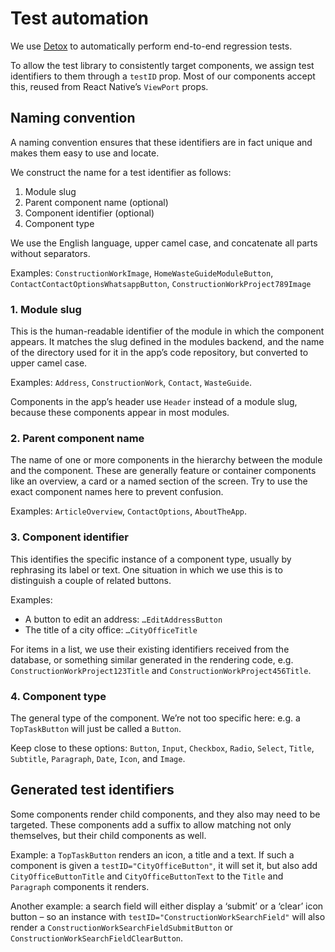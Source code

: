 # Test automation

We use [Detox](https://wix.github.io/Detox/) to automatically perform end-to-end regression tests.

To allow the test library to consistently target components, we assign test identifiers to them through a `testID` prop. Most of our components accept this, reused from React Native’s `ViewPort` props.

## Naming convention

A naming convention ensures that these identifiers are in fact unique and makes them easy to use and locate.

We construct the name for a test identifier as follows:

1. Module slug
2. Parent component name (optional)
3. Component identifier (optional)
4. Component type

We use the English language, upper camel case, and concatenate all parts without separators.

Examples: `ConstructionWorkImage`, `HomeWasteGuideModuleButton`, `ContactContactOptionsWhatsappButton`, `ConstructionWorkProject789Image`

### 1. Module slug

This is the human-readable identifier of the module in which the component appears. It matches the slug defined in the modules backend, and the name of the directory used for it in the app’s code repository, but converted to upper camel case.

Examples: `Address`, `ConstructionWork`, `Contact`, `WasteGuide`.

Components in the app’s header use `Header` instead of a module slug, because these components appear in most modules.

### 2. Parent component name

The name of one or more components in the hierarchy between the module and the component. These are generally feature or container components like an overview, a card or a named section of the screen. Try to use the exact component names here to prevent confusion. 

Examples: `ArticleOverview`, `ContactOptions`, `AboutTheApp`.

### 3. Component identifier

This identifies the specific instance of a component type, usually by rephrasing its label or text. One situation in which we use this is to distinguish a couple of related buttons.

Examples:
- A button to edit an address: `…EditAddressButton`
- The title of a city office: `…CityOfficeTitle`

For items in a list, we use their existing identifiers received from the database, or something similar generated in the rendering code, e.g. `ConstructionWorkProject123Title` and `ConstructionWorkProject456Title`.

### 4. Component type

The general type of the component. We’re not too specific here: e.g. a `TopTaskButton` will just be called a `Button`.

Keep close to these options: `Button`, `Input`, `Checkbox`, `Radio`, `Select`, `Title`, `Subtitle`, `Paragraph`, `Date`, `Icon`, and `Image`.

## Generated test identifiers

Some components render child components, and they also may need to be targeted. These components add a suffix to allow matching not only themselves, but their child components as well.

Example: a `TopTaskButton` renders an icon, a title and a text. If such a component is given a `testID="CityOfficeButton"`, it will set it, but also add `CityOfficeButtonTitle` and `CityOfficeButtonText` to the `Title` and `Paragraph` components it renders.

Another example: a search field will either display a ‘submit’ or a ‘clear’ icon button – so an instance with `testID="ConstructionWorkSearchField"` will also render a `ConstructionWorkSearchFieldSubmitButton` or `ConstructionWorkSearchFieldClearButton`.
